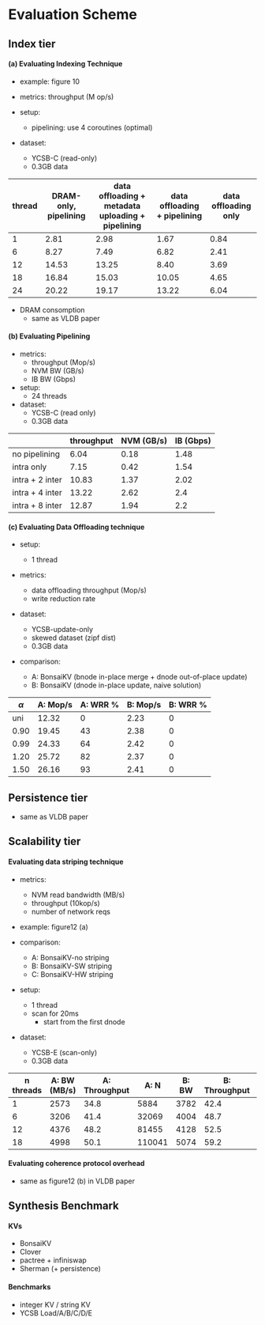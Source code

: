 # Evaluation Scheme

## Index tier

####    (a) Evaluating Indexing Technique

+ example: figure 10

+ metrics: throughput (M op/s)
+ setup:
  + pipelining: use 4 coroutines (optimal)
+ dataset:
  + YCSB-C (read-only)
  + 0.3GB data

| thread | DRAM-only, pipelining | data offloading + metadata uploading + pipelining | data offloading + pipelining | data offloading only |
| ------ | --------------------- | ------------------------------------------------- | ---------------------------- | -------------------- |
| 1      | 2.81                  | 2.98                                              | 1.67                         | 0.84                 |
| 6      | 8.27                  | 7.49                                              | 6.82                         | 2.41                 |
| 12     | 14.53                 | 13.25                                             | 8.40                         | 3.69                 |
| 18     | 16.84                 | 15.03                                             | 10.05                        | 4.65                 |
| 24     | 20.22                 | 19.17                                             | 13.22                        | 6.04                 |

+ DRAM consomption
  + same as VLDB paper

#### (b) Evaluating Pipelining

+ metrics: 
  + throughput (Mop/s)
  + NVM BW (GB/s)
  + IB BW (Gbps)
+ setup:
  + 24 threads
+ dataset:
  + YCSB-C (read only)
  + 0.3GB data

|                 | throughput | NVM (GB/s) | IB (Gbps) |
| --------------- | ---------- | ---------- | --------- |
| no pipelining   | 6.04       | 0.18       | 1.48      |
| intra only      | 7.15       | 0.42       | 1.54      |
| intra + 2 inter | 10.83      | 1.37       | 2.02      |
| intra + 4 inter | 13.22      | 2.62       | 2.4       |
| intra + 8 inter | 12.87      | 1.94       | 2.2       |

#### (c) Evaluating Data Offloading technique

+ setup:
  + 1 thread

+ metrics:
  + data offloading throughput (Mop/s)
  + write reduction rate
+ dataset:
  + YCSB-update-only
  + skewed dataset (zipf dist)
  + 0.3GB data

+ comparison:
  + A: BonsaiKV (bnode in-place merge + dnode out-of-place update)
  + B: BonsaiKV (dnode in-place update, naive solution)

| $\alpha$ | A: Mop/s | A: WRR % | B: Mop/s | B: WRR % |
| -------- | -------- | -------- | -------- | -------- |
| uni      | 12.32    | 0        | 2.23     | 0        |
| 0.90     | 19.45    | 43       | 2.38     | 0        |
| 0.99     | 24.33    | 64       | 2.42     | 0        |
| 1.20     | 25.72    | 82       | 2.37     | 0        |
| 1.50     | 26.16    | 93       | 2.41     | 0        |

## Persistence tier

+ same as VLDB paper

## Scalability tier

#### Evaluating data striping technique

+ metrics:
  + NVM read bandwidth (MB/s)
  + throughput (10kop/s)
  + number of network reqs

+ example: figure12 (a)
+ comparison:
  + A: BonsaiKV-no striping
  + B: BonsaiKV-SW striping
  + C: BonsaiKV-HW striping
+ setup:
  + 1 thread
  + scan for 20ms
    + start from the first dnode


+ dataset:
  + YCSB-E (scan-only)
  + 0.3GB data

| n threads | A: BW (MB/s) | A: Throughput | A: N   | B: BW | B: Throughput | B: N    | C: BW | C: Throughput | C: N   |
| --------- | ------------ | ------------- | ------ | ----- | ------------- | ------- | ----- | ------------- | ------ |
| 1         | 2573         | 34.8          | 5884   | 3782  | 42.4          | 184992  | 5943  | 70.1          | 11885  |
| 6         | 3206         | 41.4          | 32069  | 4004  | 48.7          | 1068045 | 7126  | 95.4          | 73898  |
| 12        | 4376         | 48.2          | 81455  | 4128  | 52.5          | 2500394 | 8027  | 100.2         | 166367 |
| 18        | 4998         | 50.1          | 110041 | 5074  | 59.2          | 3668310 | 9984  | 127.6         | 358338 |

#### Evaluating coherence protocol overhead

+ same as figure12 (b) in VLDB paper

## Synthesis Benchmark

#### KVs

+ BonsaiKV
+ Clover
+ pactree + infiniswap
+ Sherman (+ persistence)

#### Benchmarks

+ integer KV / string KV
+ YCSB Load/A/B/C/D/E

